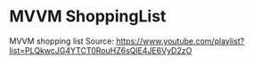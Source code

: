 # MVVM ShoppingList
MVVM shopping list 
Source: https://www.youtube.com/playlist?list=PLQkwcJG4YTCT0RouHZ6sQlE4JE6VyD2zO

